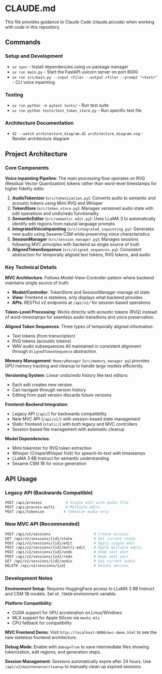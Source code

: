 # CLAUDE.md

This file provides guidance to Claude Code (claude.ai/code) when working with code in this repository.

## Commands

### Setup and Development
- `uv sync` - Install dependencies using uv package manager
- `uv run main.py` - Start the FastAPI uvicorn server on port 8000
- `uv run src/main.py --input <file> --output <file> --prompt "<text>"` - CLI voice inpainting

### Testing
- `uv run python -m pytest tests/` - Run test suite
- `uv run python tests/test_token_store.py` - Run specific test file

### Architecture Documentation
- `d2 --watch architecture_diagram.d2 architecture_diagram.svg` - Render architecture diagram

## Project Architecture

### Core Components

**Voice Inpainting Pipeline**: The main processing flow operates on RVQ (Residual Vector Quantization) tokens rather than word-level timestamps for higher fidelity edits:

1. **AudioTokenizer** (`src/tokenization.py`): Converts audio to semantic and acoustic tokens using Mimi RVQ and Whisper
2. **TokenStore** (`src/token_store.py`): Manages versioned audio state with edit operations and undo/redo functionality  
3. **SemanticEditor** (`src/semantic_edit.py`): Uses LLaMA 3 to automatically identify edit regions from natural language prompts
4. **IntegratedVoiceInpainting** (`src/integrated_inpainting.py`): Generates new audio using Sesame CSM while preserving voice characteristics
5. **SessionManager** (`src/session_manager.py`): Manages sessions following MVC principles with backend as single source of truth
6. **AlignedTokenSequence** (`src/aligned_sequences.py`): Consistent abstraction for temporally aligned text tokens, RVQ tokens, and audio

### Key Technical Details

**MVC Architecture**: Follows Model-View-Controller pattern where backend maintains single source of truth:
- **Model/Controller**: TokenStore and SessionManager manage all state
- **View**: Frontend is stateless, only displays what backend provides
- **APIs**: RESTful v2 endpoints at `/api/v2/` for session-based operations

**Token-Level Processing**: Works directly with acoustic tokens (RVQ) instead of word-timestamps for seamless audio transitions and voice preservation.

**Aligned Token Sequences**: Three types of temporally aligned information:
- Text tokens (from transcription) 
- RVQ tokens (acoustic tokens)
- WAV audio subsequences
All maintained in consistent alignment through `AlignedTokenSequence` abstraction.

**Memory Management**: `MemoryManager` (`src/memory_manager.py`) provides GPU memory tracking and cleanup to handle large models efficiently.

**Versioning System**: Linear undo/redo history like text editors:
- Each edit creates new version
- Can navigate through version history
- Editing from past version discards future versions

**Frontend-Backend Integration**: 
- Legacy API (`/api/`) for backwards compatibility
- New MVC API (`/api/v2/`) with session-based state management
- Static frontend (`static/`) with both legacy and MVC controllers
- Session-based file management with automatic cleanup

**Model Dependencies**:
- Mimi tokenizer for RVQ token extraction
- Whisper (CrisperWhisper fork) for speech-to-text with timestamps  
- LLaMA 3 8B Instruct for semantic understanding
- Sesame CSM 1B for voice generation

## API Usage

### Legacy API (Backwards Compatible)
```bash
POST /api/process           # Single edit with audio file
POST /api/process-multi     # Multiple edits
POST /api/tokenize         # Tokenize audio only
```

### New MVC API (Recommended)
```bash
POST /api/v2/sessions                    # Create session
GET /api/v2/sessions/{id}/state          # Get current state
POST /api/v2/sessions/{id}/edit          # Apply single edit
POST /api/v2/sessions/{id}/multi-edit    # Apply multiple edits
POST /api/v2/sessions/{id}/undo          # Undo last edit
POST /api/v2/sessions/{id}/redo          # Redo next edit
GET /api/v2/sessions/{id}/audio          # Get current audio
DELETE /api/v2/sessions/{id}             # Delete session
```

### Development Notes

**Environment Setup**: Requires HuggingFace access to LLaMA 3 8B Instruct and CSM 1B models. Set `HF_TOKEN` environment variable.

**Platform Compatibility**: 
- CUDA support for GPU acceleration on Linux/Windows
- MLX support for Apple Silicon via `moshi-mlx` 
- CPU fallback for compatibility

**MVC Frontend Demo**: Visit `http://localhost:8000/mvc-demo.html` to see the new stateless frontend architecture.

**Debug Mode**: Enable with `debug=True` to save intermediate files showing tokenization, edit regions, and generation steps.

**Session Management**: Sessions automatically expire after 24 hours. Use `/api/v2/maintenance/cleanup` to manually clean up expired sessions.